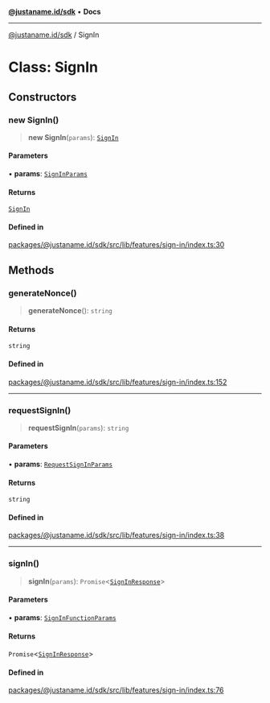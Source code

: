 [**@justaname.id/sdk**](../README.md) • **Docs**

***

[@justaname.id/sdk](../globals.md) / SignIn

# Class: SignIn

## Constructors

### new SignIn()

> **new SignIn**(`params`): [`SignIn`](SignIn.md)

#### Parameters

• **params**: [`SignInParams`](../interfaces/SignInParams.md)

#### Returns

[`SignIn`](SignIn.md)

#### Defined in

[packages/@justaname.id/sdk/src/lib/features/sign-in/index.ts:30](https://github.com/JustaName-id/JustaName-sdk/blob/dc845c10af242e3ca87d95ef392516ac0bfa8b95/packages/@justaname.id/sdk/src/lib/features/sign-in/index.ts#L30)

## Methods

### generateNonce()

> **generateNonce**(): `string`

#### Returns

`string`

#### Defined in

[packages/@justaname.id/sdk/src/lib/features/sign-in/index.ts:152](https://github.com/JustaName-id/JustaName-sdk/blob/dc845c10af242e3ca87d95ef392516ac0bfa8b95/packages/@justaname.id/sdk/src/lib/features/sign-in/index.ts#L152)

***

### requestSignIn()

> **requestSignIn**(`params`): `string`

#### Parameters

• **params**: [`RequestSignInParams`](../interfaces/RequestSignInParams.md)

#### Returns

`string`

#### Defined in

[packages/@justaname.id/sdk/src/lib/features/sign-in/index.ts:38](https://github.com/JustaName-id/JustaName-sdk/blob/dc845c10af242e3ca87d95ef392516ac0bfa8b95/packages/@justaname.id/sdk/src/lib/features/sign-in/index.ts#L38)

***

### signIn()

> **signIn**(`params`): `Promise`\<[`SignInResponse`](../interfaces/SignInResponse.md)\>

#### Parameters

• **params**: [`SignInFunctionParams`](../interfaces/SignInFunctionParams.md)

#### Returns

`Promise`\<[`SignInResponse`](../interfaces/SignInResponse.md)\>

#### Defined in

[packages/@justaname.id/sdk/src/lib/features/sign-in/index.ts:76](https://github.com/JustaName-id/JustaName-sdk/blob/dc845c10af242e3ca87d95ef392516ac0bfa8b95/packages/@justaname.id/sdk/src/lib/features/sign-in/index.ts#L76)
